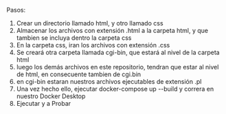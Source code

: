 Pasos:
1) Crear un directorio llamado html, y otro llamado css
2) Almacenar los archivos con extensión .html a la carpeta html, y que tambien se incluya dentro la carpeta css
3) En la carpeta css, iran los archivos con extensión .css
4) Se creará otra carpeta llamada cgi-bin, que estará al nivel de la carpeta html
5) luego los demás archivos en este repositorio, tendran que estar al nivel de html, en consecuente tambien de cgi.bin
6) en cgi-bin estaran nuestros archivos ejecutables de extensión .pl
7) Una vez hecho ello, ejecutar docker-compose up --build y correra en nuestro Docker Desktop
8) Ejecutar y a Probar
